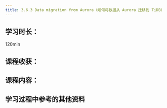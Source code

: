 ```yaml
---
title: 3.6.3 Data migration from Aurora（如何将数据从 Aurora 迁移到 TiDB）
---
```


## 学习时长：

120min

## 课程收获：

## 课程内容：

>

## 学习过程中参考的其他资料

